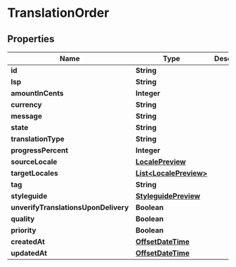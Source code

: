 

# TranslationOrder

## Properties

Name | Type | Description | Notes
------------ | ------------- | ------------- | -------------
**id** | **String** |  |  [optional]
**lsp** | **String** |  |  [optional]
**amountInCents** | **Integer** |  |  [optional]
**currency** | **String** |  |  [optional]
**message** | **String** |  |  [optional]
**state** | **String** |  |  [optional]
**translationType** | **String** |  |  [optional]
**progressPercent** | **Integer** |  |  [optional]
**sourceLocale** | [**LocalePreview**](LocalePreview.md) |  |  [optional]
**targetLocales** | [**List&lt;LocalePreview&gt;**](LocalePreview.md) |  |  [optional]
**tag** | **String** |  |  [optional]
**styleguide** | [**StyleguidePreview**](StyleguidePreview.md) |  |  [optional]
**unverifyTranslationsUponDelivery** | **Boolean** |  |  [optional]
**quality** | **Boolean** |  |  [optional]
**priority** | **Boolean** |  |  [optional]
**createdAt** | [**OffsetDateTime**](OffsetDateTime.md) |  |  [optional]
**updatedAt** | [**OffsetDateTime**](OffsetDateTime.md) |  |  [optional]



